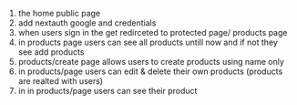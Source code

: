 1) the home public page 
2) add nextauth google and credentials 
3) when users sign in the get redirceted to protected page/ products page
4) in products page users can see all products untill now and if not they see add products 
5) products/create page allows users to create products using name only
6) in products/page users can edit & delete their own products (products are realted with users)
7) in in products/page users can see their product 


